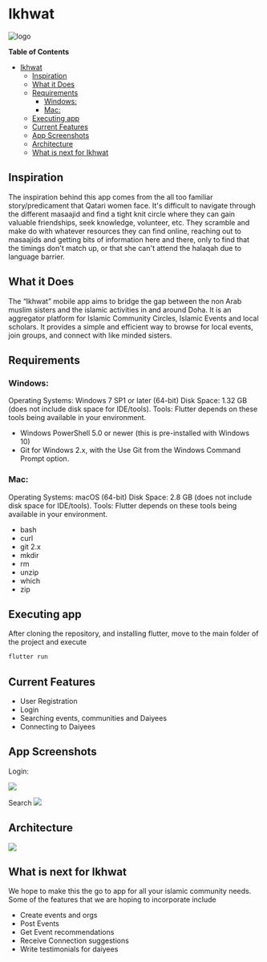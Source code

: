 # Ikhwat

![logo](https://drive.google.com/uc?export=view&id=1CrVuQi_5lay1PyLnIH-eB7YljNRDrBCV)

**Table of Contents**

- [Ikhwat](#ikhwat)
  - [Inspiration](#inspiration)
  - [What it Does](#what-it-does)
  - [Requirements](#requirements)
    - [Windows:](#windows)
    - [Mac:](#mac)
  - [Executing app](#executing-app)
  - [Current Features](#current-features)
  - [App Screenshots](#app-screenshots)
  - [Architecture](#architecture)
  - [What is next for Ikhwat](#what-is-next-for-ikhwat)





## Inspiration
The inspiration behind this app comes from the all too familiar story/predicament that Qatari women face.  It's difficult to navigate through the different masaajid and find a tight knit circle where they can gain valuable friendships, seek knowledge, volunteer, etc. 
They scramble and make do with whatever resources they can find online, reaching out to masaajids and getting bits of information here and there, only to find that the timings don't match up, or that she can't attend the halaqah due to language barrier. 

## What it Does

The “Ikhwat” mobile app aims to bridge the gap between the non Arab muslim sisters and the islamic activities in and around Doha. It is an aggregator platform for Islamic Community Circles, Islamic Events and local scholars. It provides a simple and efficient way to browse for local events, join groups, and connect with like minded sisters.

## Requirements

### Windows:
Operating Systems: Windows 7 SP1 or later (64-bit)
Disk Space: 1.32 GB (does not include disk space for IDE/tools).
Tools: Flutter depends on these tools being available in your environment. 
 -  Windows PowerShell 5.0 or newer (this is pre-installed with Windows 10)
 -  Git for Windows 2.x, with the Use Git from the Windows Command Prompt option.


### Mac:
Operating Systems: macOS (64-bit)
Disk Space: 2.8 GB (does not include disk space for IDE/tools).
Tools: Flutter depends on these tools being available in your environment. 
 -  bash
 -  curl
 -  git 2.x
 -  mkdir
 -  rm
 -  unzip
 -  which
 -  zip

## Executing app

After cloning the repository, and installing flutter, move to the main folder of the project and execute
```bash
flutter run
```
## Current Features

- User Registration
- Login
- Searching events, communities and Daiyees
- Connecting to Daiyees

## App Screenshots

Login:

![](https://drive.google.com/uc?export=view&id=1EhTr8e29LNzMMN2DJrTSHukteBjnKoO7)

Search
![](https://drive.google.com/uc?export=view&id=12Wh2FwCZfihnpCr0QYEld2CndyL5I8zA)


## Architecture
![](https://drive.google.com/uc?export=view&id=1vz_L7lNUXPJj33uob4XfspHVX-UpaTJ2)


## What is next for Ikhwat
We hope to make this the go to app for all your islamic community needs.
Some of the features that we are hoping to incorporate include
- Create events and orgs
- Post Events
- Get Event recommendations
- Receive Connection suggestions
- Write testimonials for daiyees



